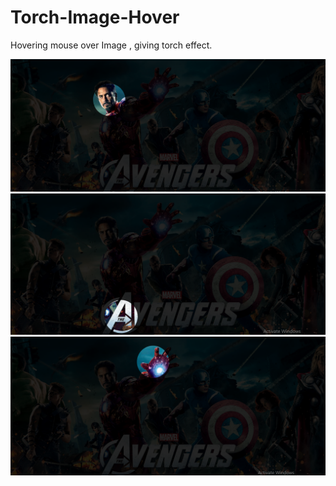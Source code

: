# Torch-Image-Hover
Hovering mouse over Image , giving torch effect.

<img src="https://github.com/zero-bugger/Torch-Image-Hover/blob/master/hover1.PNG"/>

<img src="https://github.com/zero-bugger/Torch-Image-Hover/blob/master/hover2.PNG"/>

<img src="https://github.com/zero-bugger/Torch-Image-Hover/blob/master/hover3.PNG"/>

